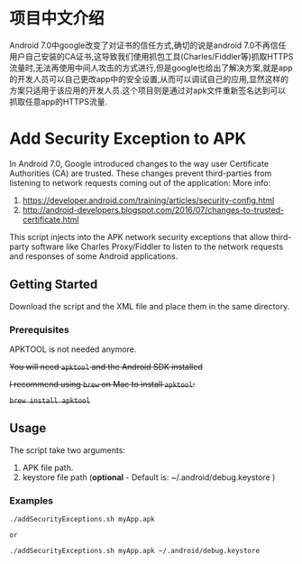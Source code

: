 # 项目中文介绍

Android 7.0中google改变了对证书的信任方式,确切的说是android 7.0不再信任用户自己安装的CA证书,这导致我们使用抓包工具(Charles/Fiddler等)抓取HTTPS流量时,无法再使用中间人攻击的方式进行,但是google也给出了解决方案,就是app的开发人员可以自己更改app中的安全设置,从而可以调试自己的应用,显然这样的方案只适用于该应用的开发人员.这个项目则是通过对apk文件重新签名达到可以抓取任意app的HTTPS流量.

# Add Security Exception to APK

In Android 7.0, Google introduced changes to the way user Certificate Authorities (CA) are trusted. These changes prevent third-parties from listening to network requests coming out of the application:
More info: 
1) https://developer.android.com/training/articles/security-config.html
2) http://android-developers.blogspot.com/2016/07/changes-to-trusted-certificate.html

This script injects into the APK network security exceptions that allow third-party software like Charles Proxy/Fiddler to listen to the network requests and responses of some Android applications.


## Getting Started

Download the script and the XML file and place them in the same directory.

### Prerequisites
APKTOOL is not needed anymore.

~~You will need `apktool` and the Android SDK installed~~

~~I recommend using `brew` on Mac to install `apktool`:~~

~~```brew install apktool```~~

## Usage

The script take two arguments: 
1) APK file path.
2) keystore file path (**optional** - Default is: ~/.android/debug.keystore )

### Examples

```
./addSecurityExceptions.sh myApp.apk

or

./addSecurityExceptions.sh myApp.apk ~/.android/debug.keystore

```
